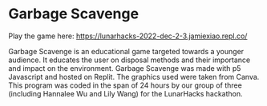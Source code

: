 # Garbage Scavenge

Play the game here: https://lunarhacks-2022-dec-2-3.jamiexiao.repl.co/

Garbage Scavenge is an educational game targeted towards a younger audience. It educates the user on disposal methods and their importance and impact on the environment. Garbage Scavenge was made with p5 Javascript and hosted on Replit. The graphics used were taken from Canva. This program was coded in the span of 24 hours by our group of three (including Hannalee Wu and Lily Wang) for the LunarHacks hackathon.
